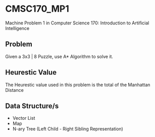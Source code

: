 # CMSC170_MP1

Machine Problem 1 in Computer Science 170: Introduction to Artificial Intelligence

## Problem

Given a 3x3 | 8 Puzzle, use A* Algorithm to solve it.

## Heurestic Value

The Heurestic value used in this problem is the total of the Manhattan Distance 

## Data Structure/s

- Vector List
- Map 
- N-ary Tree (Left Child - Right Sibling Representation)
